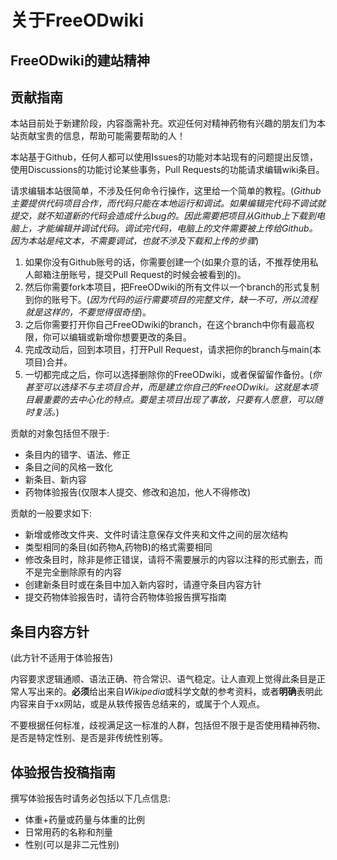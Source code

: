 # 关于FreeODwiki

## FreeODwiki的建站精神

## 贡献指南

本站目前处于新建阶段，内容亟需补充。欢迎任何对精神药物有兴趣的朋友们为本站贡献宝贵的信息，帮助可能需要帮助的人！

本站基于Github，任何人都可以使用Issues的功能对本站现有的问题提出反馈，使用Discussions的功能讨论某些事务，Pull Requests的功能请求编辑wiki条目。

请求编辑本站很简单，不涉及任何命令行操作，这里给一个简单的教程。(*Github主要提供代码项目合作，而代码只能在本地运行和调试。如果编辑完代码不调试就提交，就不知道新的代码会造成什么bug的。因此需要把项目从Github上下载到电脑上，才能编辑并调试代码。调试完代码，电脑上的文件需要被上传给Github。因为本站是纯文本，不需要调试，也就不涉及下载和上传的步骤*)
1. 如果你没有Github账号的话，你需要创建一个(如果介意的话，不推荐使用私人邮箱注册账号，提交Pull Request的时候会被看到的)。
2. 然后你需要fork本项目，把FreeODwiki的所有文件以一个branch的形式复制到你的账号下。(*因为代码的运行需要项目的完整文件，缺一不可，所以流程就是这样的，不要觉得很奇怪*)。
3. 之后你需要打开你自己FreeODwiki的branch，在这个branch中你有最高权限，你可以编辑或新增你想要更改的条目。
4. 完成改动后，回到本项目，打开Pull Request，请求把你的branch与main(本项目)合并。
5. 一切都完成之后，你可以选择删除你的FreeODwiki，或者保留留作备份。(*你甚至可以选择不与主项目合并，而是建立你自己的FreeODwiki。这就是本项目最重要的去中心化的特点。要是主项目出现了事故，只要有人愿意，可以随时复活。*)

贡献的对象包括但不限于:
 - 条目内的错字、语法、修正
 - 条目之间的风格一致化
 - 新条目、新内容
 - 药物体验报告(仅限本人提交、修改和追加，他人不得修改)

贡献的一般要求如下:
 - 新增或修改文件夹、文件时请注意保存文件夹和文件之间的层次结构
 - 类型相同的条目(如药物A,药物B)的格式需要相同
 - 修改条目时，除非是修正错误，请将不需要展示的内容以注释的形式删去，而不是完全删除原有的内容
 - 创建新条目时或在条目中加入新内容时，请遵守条目内容方针
 - 提交药物体验报告时，请符合药物体验报告撰写指南


## 条目内容方针

(此方针不适用于体验报告)

内容要求逻辑通顺、语法正确、符合常识、语气稳定。让人直观上觉得此条目是正常人写出来的。**必须**给出来自*Wikipedia*或科学文献的参考资料，或者**明确**表明此内容来自于xx网站，或是从轶传报告总结来的，或属于个人观点。

不要根据任何标准，歧视满足这一标准的人群，包括但不限于是否使用精神药物、是否是特定性别、是否是非传统性别等。

## 体验报告投稿指南


撰写体验报告时请务必包括以下几点信息:

 - 体重+药量或药量与体重的比例
 - 日常用药的名称和剂量
 - 性别(可以是非二元性别)
